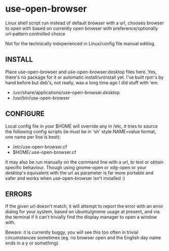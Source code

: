 use-open-browser
================

Linux shell script run instead of default browser with a url, chooses browser to open with based on currently open browser with preference/optionally url-pattern controlled choice

Not for the technically inexperienced in Linux/config file manual editing.

INSTALL
-------
Place use-open-browser and use-open-browser.desktop files here. Yes, there's no package for it or automatic install/uninstall yet. I've built rpm's by hand before but deb's, not really, was a long time ago I did stuff with 'em.

* /usr/share/applications/use-open-browser.desktop
* /usr/bin/use-open-browser

CONFIGURE
---------
Local config file in your $HOME will override any in /etc, it tries to source the following config scripts (ie must be in 'sh' style NAME=value format, one name per line is best):

* /etc/use-open-browser.cf
* $HOME/.use-open-browser.cf

It may also be run manually on the command line with a url, to test or obtain specific behaviour. Though using gnome-open or xdg-open or your desktop's equivalent with the url as parameter is far more portable and safer and works when use-open-browser isn't installed :)

ERRORS
------
If the given url doesn't match, it will attempt to report the error with an error dialog for your system, based on ubuntu/gnome usage at present, and via the terminal if it can't trivially find the display manager to open a window with.

Beware: it is currently buggy, you will see this too often in trivial circumstances sometimes (eg. no browser open and the English day name ends in a y or something)
